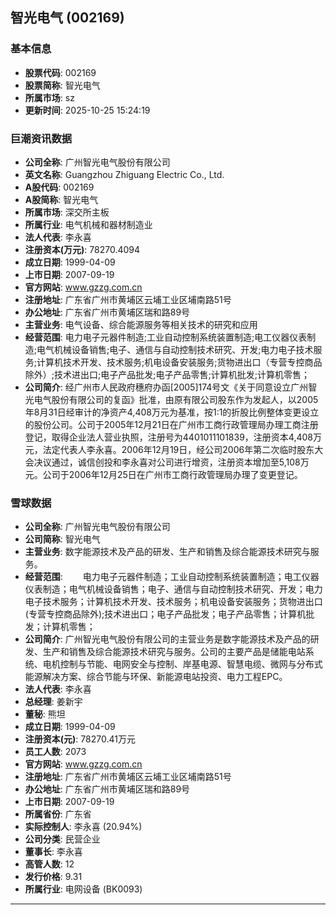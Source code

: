 ## 智光电气 (002169)

### 基本信息

- **股票代码**: 002169
- **股票简称**: 智光电气
- **所属市场**: sz
- **更新时间**: 2025-10-25 15:24:19

### 巨潮资讯数据

- **公司全称**: 广州智光电气股份有限公司
- **英文名称**: Guangzhou Zhiguang Electric Co., Ltd.
- **A股代码**: 002169
- **A股简称**: 智光电气
- **所属市场**: 深交所主板
- **所属行业**: 电气机械和器材制造业
- **法人代表**: 李永喜
- **注册资本(万元)**: 78270.4094
- **成立日期**: 1999-04-09
- **上市日期**: 2007-09-19
- **官方网站**: www.gzzg.com.cn
- **注册地址**: 广东省广州市黄埔区云埔工业区埔南路51号
- **办公地址**: 广东省广州市黄埔区瑞和路89号
- **主营业务**: 电气设备、综合能源服务等相关技术的研究和应用
- **经营范围**: 电力电子元器件制造;工业自动控制系统装置制造;电工仪器仪表制造;电气机械设备销售;电子、通信与自动控制技术研究、开发;电力电子技术服务;计算机技术开发、技术服务;机电设备安装服务;货物进出口（专营专控商品除外）;技术进出口;电子产品批发;电子产品零售;计算机批发;计算机零售；
- **公司简介**: 经广州市人民政府穗府办函[2005]174号文《关于同意设立广州智光电气股份有限公司的复函》批准，由原有限公司股东作为发起人，以2005年8月31日经审计的净资产4,408万元为基准，按1:1的折股比例整体变更设立的股份公司。公司于2005年12月21日在广州市工商行政管理局办理工商注册登记，取得企业法人营业执照，注册号为4401011101839，注册资本4,408万元，法定代表人李永喜。2006年12月19日，经公司2006年第二次临时股东大会决议通过，诚信创投和李永喜对公司进行增资，注册资本增加至5,108万元。公司于2006年12月25日在广州市工商行政管理局办理了变更登记。

### 雪球数据

- **公司全称**: 广州智光电气股份有限公司
- **公司简称**: 智光电气
- **主营业务**: 数字能源技术及产品的研发、生产和销售及综合能源技术研究与服务。
- **经营范围**: 　　电力电子元器件制造；工业自动控制系统装置制造；电工仪器仪表制造；电气机械设备销售；电子、通信与自动控制技术研究、开发；电力电子技术服务；计算机技术开发、技术服务；机电设备安装服务；货物进出口(专营专控商品除外);技术进出口；电子产品批发；电子产品零售；计算机批发；计算机零售；
- **公司简介**: 广州智光电气股份有限公司的主营业务是数字能源技术及产品的研发、生产和销售及综合能源技术研究与服务。公司的主要产品是储能电站系统、电机控制与节能、电网安全与控制、岸基电源、智慧电缆、微网与分布式能源解决方案、综合节能与环保、新能源电站投资、电力工程EPC。
- **法人代表**: 李永喜
- **总经理**: 姜新宇
- **董秘**: 熊坦
- **成立日期**: 1999-04-09
- **注册资本(元)**: 78270.41万元
- **员工人数**: 2073
- **官方网站**: www.gzzg.com.cn
- **注册地址**: 广东省广州市黄埔区云埔工业区埔南路51号
- **办公地址**: 广东省广州市黄埔区瑞和路89号
- **上市日期**: 2007-09-19
- **所属省份**: 广东省
- **实际控制人**: 李永喜 (20.94%)
- **公司分类**: 民营企业
- **董事长**: 李永喜
- **高管人数**: 12
- **发行价格**: 9.31
- **所属行业**: 电网设备 (BK0093)

---